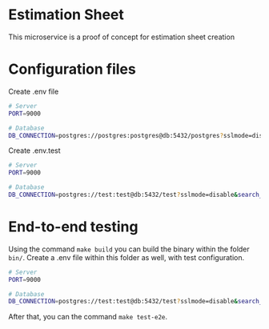 # Estimation Sheet

This microservice is a proof of concept for estimation sheet creation

# Configuration files

Create .env file

```bash
# Server
PORT=9000

# Database
DB_CONNECTION=postgres://postgres:postgres@db:5432/postgres?sslmode=disable&search_path=estimation
```

Create .env.test

```bash
# Server
PORT=9000

# Database
DB_CONNECTION=postgres://test:test@db:5432/test?sslmode=disable&search_path=estimation

```

# End-to-end testing

Using the command `make build` you can build the binary within the folder `bin/`.
Create a .env file within this folder as well, with test configuration.

```bash
# Server
PORT=9000

# Database
DB_CONNECTION=postgres://test:test@db:5432/test?sslmode=disable&search_path=estimation

```
After that, you can the command `make test-e2e`.